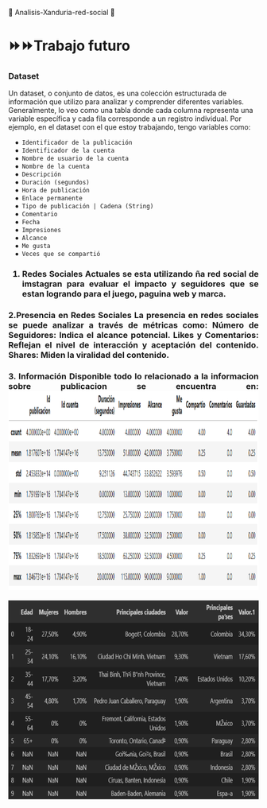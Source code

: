 :construction: Analisis-Xanduria-red-social :construction:
</h2>

<h1>⏩⏩Trabajo futuro</div></h1>

<h3 align=justify>Dataset</h3>
Un dataset, o conjunto de datos, es una colección estructurada de información que utilizo para analizar y comprender diferentes variables. Generalmente, lo veo como una tabla donde cada columna representa una variable específica y cada fila corresponde a un registro individual. Por ejemplo, en el dataset con el que estoy trabajando, tengo variables como:

```
  ⏺ Identificador de la publicación 
  ⏺ Identificador de la cuenta 
  ⏺ Nombre de usuario de la cuenta 
  ⏺ Nombre de la cuenta 
  ⏺ Descripción 
  ⏺ Duración (segundos) 
  ⏺ Hora de publicación 
  ⏺ Enlace permanente 
  ⏺ Tipo de publicación | Cadena (String)
  ⏺ Comentario 
  ⏺ Fecha 
  ⏺ Impresiones 
  ⏺ Alcance 
  ⏺ Me gusta
  ⏺ Veces que se compartió 
 ```
<h3 align=justify>

1. Redes Sociales Actuales
se esta utilizando ña red social de imstagran para evaluar el impacto y seguidores que se estan logrando para el juego, paguina web y marca.
<h3 align=justify>
2.Presencia en Redes Sociales
La presencia en redes sociales se puede analizar a través de métricas como:
Número de Seguidores: Indica el alcance potencial.
Likes y Comentarios: Reflejan el nivel de interacción y aceptación del contenido.
Shares: Miden la viralidad del contenido.
<h3 align=justify>
3. Información Disponible
todo lo relacionado a la informacion sobre publicacion se encuentra en:

<a href="https://github.com/condebufon/Analisis-Xanduria-red-social/blob/main/proyecto/datos/publicacion.csv" target="_blank">
<img width=700px height=400px src=proyecto/datos/publicaciones.png></a>

  <a href="https://github.com/condebufon/Analisis-Xanduria-red-social/blob/main/proyecto/graficas.ipynb" target="_blank"><img width=700px height=400px src=proyecto/datos/publico.png></a>
    

